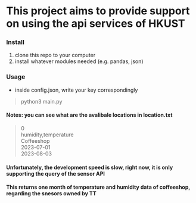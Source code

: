 # This project aims to provide support on using the api services of HKUST

### Install
1. clone this repo to your computer
2. install whatever modules needed (e.g. pandas, json)

### Usage
- inside config.json, write your key correspondingly
> python3 main.py
#### Notes: you can see what are the avalibale locations in location.txt

> 0\
> humidity,temperature\
> Coffeeshop\
> 2023-07-01\
> 2023-08-03
> 


#### Unfortunately, the development speed is slow, right now, it is only supporting the query of the sensor API
#### This returns one month of temperature and humidity data of coffeeshop, regarding the snesors owned by TT
